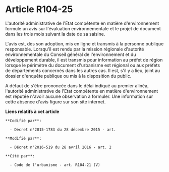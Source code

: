 # Article R104-25

L'autorité administrative de l'Etat compétente en matière d'environnement formule un avis sur l'évaluation environnementale
et le projet de document dans les trois mois suivant la date de sa saisine.

L'avis est, dès son adoption, mis en ligne et transmis à la personne publique responsable. Lorsqu'il est rendu par la mission
régionale d'autorité environnementale du Conseil général de l'environnement et du développement durable, il est transmis pour
information au préfet de région lorsque le périmètre du document d'urbanisme est régional ou aux préfets de départements
concernés dans les autres cas. Il est, s'il y a lieu, joint au dossier d'enquête publique ou mis à la disposition du public.

A défaut de s'être prononcée dans le délai indiqué au premier alinéa, l'autorité administrative de l'Etat compétente en
matière d'environnement est réputée n'avoir aucune observation à formuler. Une information sur cette absence d'avis figure
sur son site internet.

**Liens relatifs à cet article**

	**Codifié par**:

	  - Décret n°2015-1783 du 28 décembre 2015 - art.

	**Modifié par**:

	  - Décret n°2016-519 du 28 avril 2016 - art. 2

	**Cité par**:

	  - Code de l'urbanisme - art. R104-21 (V)

